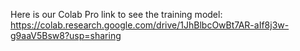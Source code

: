 Here is our Colab Pro link to see the training model: https://colab.research.google.com/drive/1JhBlbcOwBt7AR-aIf8j3w-g9aaV5Bsw8?usp=sharing
